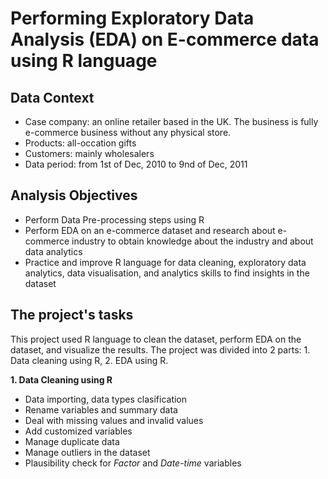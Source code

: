 # Performing Exploratory Data Analysis (EDA) on E-commerce data using R language

## Data Context
- Case company: an online retailer based in the UK. The business is fully e-commerce business without any physical store.
- Products: all-occation gifts
- Customers: mainly wholesalers
- Data period: from 1st of Dec, 2010 to 9nd of Dec, 2011

## Analysis Objectives
- Perform Data Pre-processing steps using R
- Perform EDA on an e-commerce dataset and research about e-commerce industry to obtain knowledge about the industry and about data analytics
- Practice and improve R language for data cleaning, exploratory data analytics, data visualisation, and analytics skills to find insights in the dataset

## The project's tasks
This project used R language to clean the dataset, perform EDA on the dataset, and visualize the results. The project was divided into 2 parts: 1. Data cleaning using R, 2. EDA using R.

**1. Data Cleaning using R** 
- Data importing, data types clasification
- Rename variables and summary data
- Deal with missing values and invalid values
- Add customized variables
- Manage duplicate data
- Manage outliers in the dataset
- Plausibility check for *Factor* and *Date-time* variables
